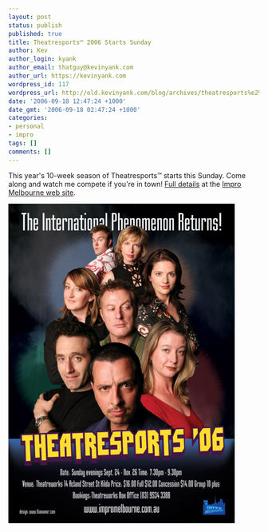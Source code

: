 ```yaml
---
layout: post
status: publish
published: true
title: Theatresports™ 2006 Starts Sunday
author: Kev
author_login: kyank
author_email: thatguy@kevinyank.com
author_url: https://kevinyank.com
wordpress_id: 117
wordpress_url: http://old.kevinyank.com/blog/archives/theatresports%e2%84%a2-2006-starts-sunday/
date: '2006-09-18 12:47:24 +1000'
date_gmt: '2006-09-18 02:47:24 +1000'
categories:
- personal
- impro
tags: []
comments: []
---
```

<p>This year's 10-week season of Theatresports™ starts this Sunday. Come along and watch me compete if you're in town! <a href="http://www.impromelbourne.com.au/Feature.php?page=Shows&ContentID=80">Full details</a> at the <a href="http://www.impromelbourne.com.au/">Impro Melbourne web site</a>.</p>
<p><a href="http://www.impromelbourne.com.au/Feature.php?page=Shows&ContentID=80"><img alt="Theatresports™ 2006 Poster" id="image116" src="/assets/wp-content/uploads/2006/09/TS_06_Poster_web.sized.jpg" /></a></p>
